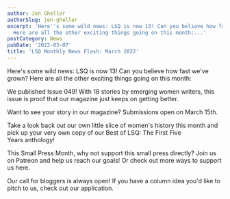 ```yaml
---
author: Jen Gheller
authorSlug: jen-gheller
excerpt: 'Here''s some wild news: LSQ is now 13! Can you believe how fast we''ve grown?
  Here are all the other exciting things going on this month:...'
postCategory: News
pubDate: '2022-03-07'
title: 'LSQ Monthly News Flash: March 2022'
---
```

Here's some wild news: LSQ is now 13! Can you believe how fast we've grown? Here are all the other exciting things going on this month:

We published Issue 049! With 18 stories by emerging women writers, this issue is proof that our magazine just keeps on getting better.

Want to see your story in our magazine? Submissions open on March 15th.

Take a look back out our own little slice of women's history this month and pick up your very own copy of our Best of LSQ: The First Five Years anthology!

This Small Press Month, why not support this small press directly? Join us on Patreon and help us reach our goals! Or check out more ways to support us here.

Our call for bloggers is always open! If you have a column idea you'd like to pitch to us, check out our application.
